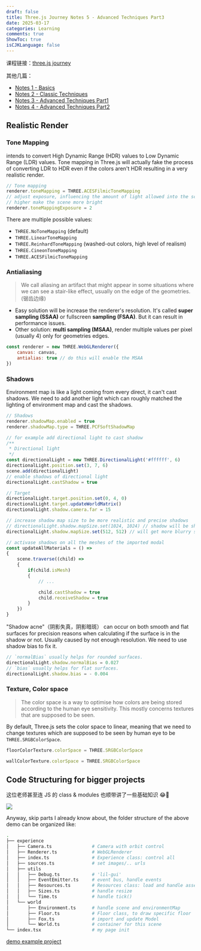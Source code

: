```yaml
---
draft: false
title: Three.js Journey Notes 5 - Advanced Techniques Part3
date: 2025-03-17
categories: Learning
comments: true
ShowToc: true
isCJKLanguage: false
---
```


课程链接：[three.js journey](https://threejs-journey.com/)

其他几篇：
- [Notes 1 - Basics](../threejs-journey-notes-1-basics)
- [Notes 2 - Classic Techniques](../threejs-journey-notes-2-classic-techniques)
- [Notes 3 - Advanced Techniques Part1](../threejs-journey-notes-3-advanced-techniques-part1)
- [Notes 4 - Advanced Techniques Part2](../threejs-journey-notes-4-advanced-techniques-part2)


## Realistic Render

### Tone Mapping

intends to convert High Dynamic Range (HDR) values to Low Dynamic Range (LDR) values.
Tone mapping in Three.js will actually fake the process of converting LDR to HDR even if the colors aren't HDR resulting in a very realistic render.

```javascript
// Tone mapping
renderer.toneMapping = THREE.ACESFilmicToneMapping
// adjust exposure, influencing the amount of light allowed into the scene
// higher make the scene more bright
renderer.toneMappingExposure = 2
```

There are multiple possible values:

- `THREE.NoToneMapping` (default)
- `THREE.LinearToneMapping`
- `THREE.ReinhardToneMapping` (washed-out colors, high level of realism)
- `THREE.CineonToneMapping`
- `THREE.ACESFilmicToneMapping`

### Antialiasing

>We call aliasing an artifact that might appear in some situations where we can see a stair-like effect, usually on the edge of the geometries. (锯齿边缘)

- Easy solution will be increase the renderer's resolution. It's called **super sampling (SSAA)** or fullscreen **sampling (FSAA)**. But it can result in performance issues.
- Other solution: **multi sampling (MSAA)**, render multiple values per pixel (usually 4) only for geometries edges.

```javascript
const renderer = new THREE.WebGLRenderer({
    canvas: canvas,
    antialias: true // do this will enable the MSAA
})
```

### Shadows

Environment map is like a light coming from every direct, it can't cast shadows.
We need to add another light which can roughly matched the lighting of environment map and cast the shadows.

```javascript
// Shadows
renderer.shadowMap.enabled = true
renderer.shadowMap.type = THREE.PCFSoftShadowMap

// for example add directional light to cast shadow
/**
 * Directional light
 */
const directionalLight = new THREE.DirectionalLight('#ffffff', 6)
directionalLight.position.set(3, 7, 6)
scene.add(directionalLight)
// enable shadows of directional light
directionalLight.castShadow = true

// Target
directionalLight.target.position.set(0, 4, 0)
directionalLight.target.updateWorldMatrix()
directionalLight.shadow.camera.far = 15

// increase shadow map size to be more realistic and precise shadows
// directionalLight.shadow.mapSize.set(1024, 1024) // shadow will be sharp, can be lower to 5112x512
directionalLight.shadow.mapSize.set(512, 512) // will get more blurry shadow, look better and improve the performance

// activase shadows on all the meshes of the imported modal
const updateAllMaterials = () =>
{
    scene.traverse((child) =>
    {
        if(child.isMesh)
        {
            // ...

            child.castShadow = true
            child.receiveShadow = true
        }
    })
}
```

"Shadow acne"（阴影失真，阴影暗斑） can occur on both smooth and flat surfaces for precision reasons when calculating if the surface is in the shadow or not. Usually caused by not enough resolution. We need to use shadow bias to fix it.

```javascript
// `normalBias` usually helps for rounded surfaces.
directionalLight.shadow.normalBias = 0.027
// `bias` usually helps for flat surfaces.
directionalLight.shadow.bias = - 0.004
```


### Texture, Color space

> The color space is a way to optimise how colors are being stored according to the human eye sensitivity. This mostly concerns textures that are supposed to be seen.

By default, Three.js sets the color space to linear, meaning that we need to change textures which are supposed to be seen by human eye to be `THREE.SRGBColorSpace`.

```javascript
floorColorTexture.colorSpace = THREE.SRGBColorSpace

wallColorTexture.colorSpace = THREE.SRGBColorSpace
```

## Code Structuring for bigger projects

这位老师甚至连 JS 的 class & modules 也顺带讲了一些基础知识 😂🫶

![](https://threejs-journey.com/assets/lessons/42/014.png)

Anyway, skip parts I already know about, the folder structure of the above demo can be organized like:

```bash
.
├── experience
│   ├── Camera.ts               # Camera with orbit control
│   ├── Renderer.ts             # WebGLRenderer
│   ├── index.ts                # Experience class: control all
│   ├── sources.ts              # set images/.. urls
│   ├── utils
│   │   ├── Debug.ts            # 'lil-gui'
│   │   ├── EventEmitter.ts     # event bus, handle events
│   │   ├── Resources.ts        # Resources class: load and handle assets
│   │   ├── Sizes.ts            # handle resize
│   │   └── Time.ts             # handle tick()
│   └── world
│       ├── Environment.ts      # handle scene and environmentMap
│       ├── Floor.ts            # Floor class, to draw specific floor
│       ├── Fox.ts              # import and update Model
│       └── World.ts            # container for this scene
└── index.tsx                   # my page init
```

[demo example project](https://github.com/bambooom/threejs-journey/tree/main/src/course/chapter3-advanced-techniques/26-code-structuring-for-bigger-projects)

